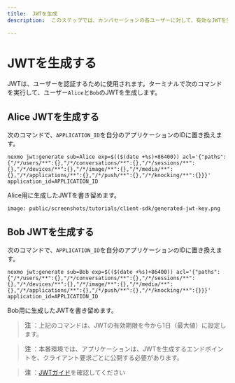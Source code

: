 ```yaml
---
title:  JWTを生成
description:  このステップでは、カンバセーションの各ユーザーに対して、有効なJWTを生成する方法を学びます

---
```


JWTを生成する
========

JWTは、ユーザーを認証するために使用されます。ターミナルで次のコマンドを実行して、ユーザー`Alice`と`Bob`のJWTを生成します。

Alice JWTを生成する
--------------

次のコマンドで、`APPLICATION_ID`を自分のアプリケーションのIDに置き換えます。

```shell
nexmo jwt:generate sub=Alice exp=$(($(date +%s)+86400)) acl='{"paths":{"/*/users/**":{},"/*/conversations/**":{},"/*/sessions/**":{},"/*/devices/**":{},"/*/image/**":{},"/*/media/**":{},"/*/applications/**":{},"/*/push/**":{},"/*/knocking/**":{}}}' application_id=APPLICATION_ID
```

Alice用に生成したJWTを書き留めます。

```screenshot
image: public/screenshots/tutorials/client-sdk/generated-jwt-key.png
```

Bob JWTを生成する
------------

次のコマンドで、`APPLICATION_ID`を自分のアプリケーションのIDに置き換えます。

```shell
nexmo jwt:generate sub=Bob exp=$(($(date +%s)+86400)) acl='{"paths":{"/*/users/**":{},"/*/conversations/**":{},"/*/sessions/**":{},"/*/devices/**":{},"/*/image/**":{},"/*/media/**":{},"/*/applications/**":{},"/*/push/**":{},"/*/knocking/**":{}}}' application_id=APPLICATION_ID
```

Bob用に生成したJWTを書き留めます。

> **注** ：上記のコマンドは、JWTの有効期限を今から1日（最大値）に設定します。

> **注** ：本番環境では、アプリケーションは、JWTを生成するエンドポイントを、クライアント要求ごとに公開する必要があります。

> **注** ：[JWTガイド](/concepts/guides/authentication#json-web-tokens-jwt)を確認してください


